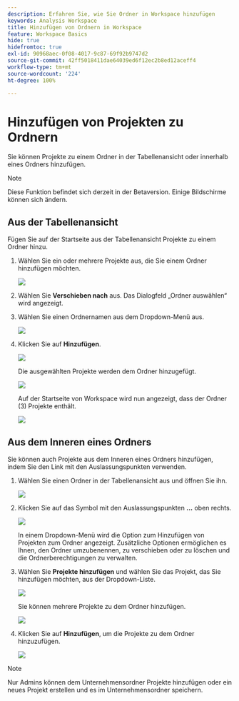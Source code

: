 ```yaml
---
description: Erfahren Sie, wie Sie Ordner in Workspace hinzufügen
keywords: Analysis Workspace
title: Hinzufügen von Ordnern in Workspace
feature: Workspace Basics
hide: true
hidefromtoc: true
exl-id: 90968aec-0f08-4017-9c87-69f92b9747d2
source-git-commit: 42ff5018411dae64039ed6f12ec2b8ed12aceff4
workflow-type: tm+mt
source-wordcount: '224'
ht-degree: 100%

---
```


# Hinzufügen von Projekten zu Ordnern

Sie können Projekte zu einem Ordner in der Tabellenansicht oder innerhalb eines Ordners hinzufügen.

>[!NOTE]
>
>Diese Funktion befindet sich derzeit in der Betaversion. Einige Bildschirme können sich ändern.

## Aus der Tabellenansicht

Fügen Sie auf der Startseite aus der Tabellenansicht Projekte zu einem Ordner hinzu.

1. Wählen Sie ein oder mehrere Projekte aus, die Sie einem Ordner hinzufügen möchten.

   ![](/help/analyze/analysis-workspace/build-workspace-project/assets/move-tv-selected.png)

1. Wählen Sie **Verschieben nach** aus. Das Dialogfeld „Ordner auswählen“ wird angezeigt.

1. Wählen Sie einen Ordnernamen aus dem Dropdown-Menü aus.

   ![](/help/analyze/analysis-workspace/build-workspace-project/assets/move-select-folder.png)

1. Klicken Sie auf **Hinzufügen**.

   ![](/help/analyze/analysis-workspace/build-workspace-project/assets/move-add.png)

   Die ausgewählten Projekte werden dem Ordner hinzugefügt.

   ![](/help/analyze/analysis-workspace/build-workspace-project/assets/move-projects-added.png)

   Auf der Startseite von Workspace wird nun angezeigt, dass der Ordner (3) Projekte enthält.

   ![](/help/analyze/analysis-workspace/build-workspace-project/assets/move-folders-updated.png)

## Aus dem Inneren eines Ordners

Sie können auch Projekte aus dem Inneren eines Ordners hinzufügen, indem Sie den Link mit den Auslassungspunkten verwenden.

1. Wählen Sie einen Ordner in der Tabellenansicht aus und öffnen Sie ihn.

   ![](/help/analyze/analysis-workspace/build-workspace-project/assets/move-open-folder.png)

1. Klicken Sie auf das Symbol mit den Auslassungspunkten **...** oben rechts.

   ![](/help/analyze/analysis-workspace/build-workspace-project/assets/add-projects-elipsis.png)

   In einem Dropdown-Menü wird die Option zum Hinzufügen von Projekten zum Ordner angezeigt. Zusätzliche Optionen ermöglichen es Ihnen, den Ordner umzubenennen, zu verschieben oder zu löschen und die Ordnerberechtigungen zu verwalten.

1. Wählen Sie **Projekte hinzufügen** und wählen Sie das Projekt, das Sie hinzufügen möchten, aus der Dropdown-Liste.

   ![](/help/analyze/analysis-workspace/build-workspace-project/assets/select-add-projects.png)

   Sie können mehrere Projekte zu dem Ordner hinzufügen.

   ![](/help/analyze/analysis-workspace/build-workspace-project/assets/move-add-multiple-projects.png)

1. Klicken Sie auf **Hinzufügen**, um die Projekte zu dem Ordner hinzuzufügen.

   ![](/help/analyze/analysis-workspace/build-workspace-project/assets/move-added-items.png)


>[!NOTE]
>
>Nur Admins können dem Unternehmensordner Projekte hinzufügen oder ein neues Projekt erstellen und es im Unternehmensordner speichern.
